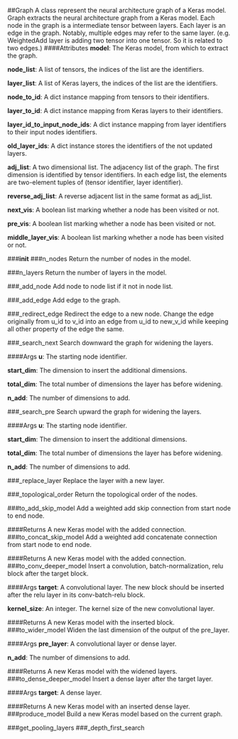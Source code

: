 ##Graph
A class represent the neural architecture graph of a Keras model.
Graph extracts the neural architecture graph from a Keras model. Each node in the graph is a intermediate tensor between layers. Each layer is an edge in the graph.  Notably, multiple edges may refer to the same layer. (e.g. WeightedAdd layer is adding two tensor into one tensor. So it is related to two edges.)
####Attributes
**model**: The Keras model, from which to extract the graph.

**node_list**: A list of tensors, the indices of the list are the identifiers.

**layer_list**: A list of Keras layers, the indices of the list are the identifiers.

**node_to_id**: A dict instance mapping from tensors to their identifiers.

**layer_to_id**: A dict instance mapping from Keras layers to their identifiers.

**layer_id_to_input_node_ids**: A dict instance mapping from layer identifiers
    to their input nodes identifiers.

**old_layer_ids**: A dict instance stores the identifiers of the not updated layers.

**adj_list**: A two dimensional list. The adjacency list of the graph. The first dimension is
    identified by tensor identifiers. In each edge list, the elements are two-element tuples
    of (tensor identifier, layer identifier).

**reverse_adj_list**: A reverse adjacent list in the same format as adj_list.

**next_vis**: A boolean list marking whether a node has been visited or not.

**pre_vis**: A boolean list marking whether a node has been visited or not.

**middle_layer_vis**: A boolean list marking whether a node has been visited or not.

###__init__
###n_nodes
Return the number of nodes in the model.

###n_layers
Return the number of layers in the model.

###_add_node
Add node to node list if it not in node list.

###_add_edge
Add edge to the graph.

###_redirect_edge
Redirect the edge to a new node. Change the edge originally from u_id to v_id into an edge from u_id to new_v_id while keeping all other property of the edge the same.

###_search_next
Search downward the graph for widening the layers.

####Args
**u**: The starting node identifier.

**start_dim**: The dimension to insert the additional dimensions.

**total_dim**: The total number of dimensions the layer has before widening.

**n_add**: The number of dimensions to add.

###_search_pre
Search upward the graph for widening the layers.

####Args
**u**: The starting node identifier.

**start_dim**: The dimension to insert the additional dimensions.

**total_dim**: The total number of dimensions the layer has before widening.

**n_add**: The number of dimensions to add.

###_replace_layer
Replace the layer with a new layer.

###_topological_order
Return the topological order of the nodes.

###to_add_skip_model
Add a weighted add skip connection from start node to end node.

####Returns
A new Keras model with the added connection.
###to_concat_skip_model
Add a weighted add concatenate connection from start node to end node.

####Returns
A new Keras model with the added connection.
###to_conv_deeper_model
Insert a convolution, batch-normalization, relu block after the target block.

####Args
**target**: A convolutional layer. The new block should be inserted after the relu layer
    in its conv-batch-relu block.

**kernel_size**: An integer. The kernel size of the new convolutional layer.

####Returns
A new Keras model with the inserted block.
###to_wider_model
Widen the last dimension of the output of the pre_layer.

####Args
**pre_layer**: A convolutional layer or dense layer.

**n_add**: The number of dimensions to add.

####Returns
A new Keras model with the widened layers.
###to_dense_deeper_model
Insert a dense layer after the target layer.

####Args
**target**: A dense layer.

####Returns
A new Keras model with an inserted dense layer.
###produce_model
Build a new Keras model based on the current graph.

###get_pooling_layers
###_depth_first_search
